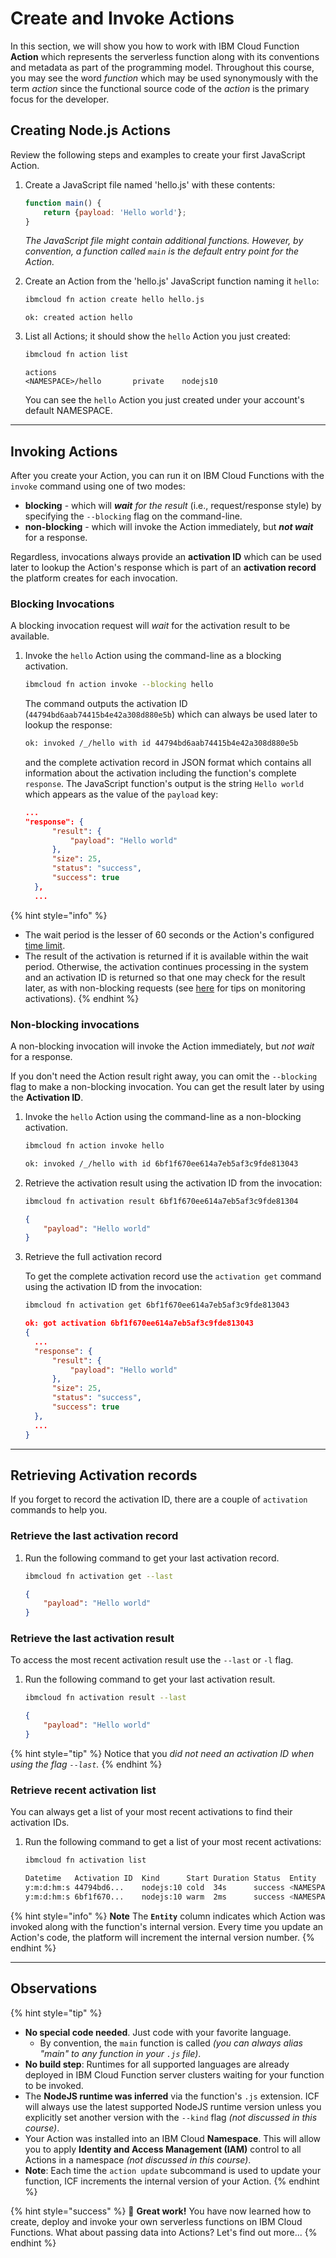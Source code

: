 <!--
#
# Licensed to the Apache Software Foundation (ASF) under one or more
# contributor license agreements.  See the NOTICE file distributed with
# this work for additional information regarding copyright ownership.
# The ASF licenses this file to You under the Apache License, Version 2.0
# (the "License"); you may not use this file except in compliance with
# the License.  You may obtain a copy of the License at
#
#     http://www.apache.org/licenses/LICENSE-2.0
#
# Unless required by applicable law or agreed to in writing, software
# distributed under the License is distributed on an "AS IS" BASIS,
# WITHOUT WARRANTIES OR CONDITIONS OF ANY KIND, either express or implied.
# See the License for the specific language governing permissions and
# limitations under the License.
#
-->

# Create and Invoke Actions

In this section, we will show you how to work with IBM Cloud Function **Action** which represents the serverless function along with its conventions and metadata as part of the programming model.  Throughout this course, you may see the word _function_ which may be used synonymously with the term _action_ since the functional source code of the _action_ is the primary focus for the developer.

## Creating Node.js Actions

Review the following steps and examples to create your first JavaScript Action.

1. Create a JavaScript file named 'hello.js' with these contents:

    ```javascript
    function main() {
        return {payload: 'Hello world'};
    }
    ```

    _The JavaScript file might contain additional functions. However, by convention, a function called `main` is the default entry point for the Action._

2. Create an Action from the 'hello.js' JavaScript function naming it `hello`:

    ```bash
    ibmcloud fn action create hello hello.js
    ```

    ```text
    ok: created action hello
    ```

3. List all Actions; it should show the `hello` Action you just created:

    ```bash
    ibmcloud fn action list
    ```

    ```text
    actions
    <NAMESPACE>/hello       private    nodejs10
    ```

    You can see the `hello` Action you just created under your account's default NAMESPACE.

---

## Invoking Actions

After you create your Action, you can run it on IBM Cloud Functions with the `invoke` command using one of two modes:

- **blocking** - which will _**wait** for the result_ \(i.e., request/response style\) by specifying the `--blocking` flag on the command-line.
- **non-blocking** - which will invoke the Action immediately, but _**not wait**_ for a response.

Regardless, invocations always provide an **activation ID** which can be used later to lookup the Action's response which is part of an **activation record** the platform creates for each invocation.

### **Blocking Invocations**

A blocking invocation request will _wait_ for the activation result to be available.

1. Invoke the `hello` Action using the command-line as a blocking activation.

    ```bash
    ibmcloud fn action invoke --blocking hello
    ```

    The command outputs the activation ID (`44794bd6aab74415b4e42a308d880e5b`) which can always be used later to lookup the response:

    ```bash
    ok: invoked /_/hello with id 44794bd6aab74415b4e42a308d880e5b
    ```

    and the complete activation record in JSON format which contains all information about the activation including the function's complete `response`. The JavaScript function's output is the string `Hello world` which appears as the value of the `payload` key:

    ```json
    ...
    "response": {
          "result": {
              "payload": "Hello world"
          },
          "size": 25,
          "status": "success",
          "success": true
      },
      ...
    ```

{% hint style="info" %}
- The wait period is the lesser of 60 seconds or the Action's configured [time limit](https://github.com/apache/incubator-openwhisk/blob/master/docs/reference.md#per-action-timeout-ms-default-60s).
- The result of the activation is returned if it is available within the wait period. Otherwise, the activation continues processing in the system and an activation ID is returned so that one may check for the result later, as with non-blocking requests \(see [here](https://github.com/apache/incubator-openwhisk/blob/master/docs/actions.md#watching-action-output) for tips on monitoring activations\).
{% endhint %}

### **Non-blocking invocations**

A non-blocking invocation will invoke the Action immediately, but _not wait_ for a response.

If you don't need the Action result right away, you can omit the `--blocking` flag to make a non-blocking invocation. You can get the result later by using the **Activation ID**.

1. Invoke the `hello` Action using the command-line as a non-blocking activation.

    ```bash
    ibmcloud fn action invoke hello
    ```

    ```bash
    ok: invoked /_/hello with id 6bf1f670ee614a7eb5af3c9fde813043
    ```

2. Retrieve the activation result using the activation ID from the invocation:

    ```bash
    ibmcloud fn activation result 6bf1f670ee614a7eb5af3c9fde81304
    ```

    ```json
    {
        "payload": "Hello world"
    }
    ```

3. Retrieve the full activation record

    To get the complete activation record use the `activation get` command using the activation ID from the invocation:

    ```bash
    ibmcloud fn activation get 6bf1f670ee614a7eb5af3c9fde813043
    ```

    ```json
    ok: got activation 6bf1f670ee614a7eb5af3c9fde813043
    {
      ...
      "response": {
          "result": {
              "payload": "Hello world"
          },
          "size": 25,
          "status": "success",
          "success": true
      },
      ...
    }
    ```

---

## Retrieving Activation records

If you forget to record the activation ID, there are a couple of `activation` commands to help you.

### **Retrieve the last activation record**

1. Run the following command to get your last activation record.

    ```bash
    ibmcloud fn activation get --last
    ```

    ```json
    {
        "payload": "Hello world"
    }
    ```

### **Retrieve the last activation result**

To access the most recent activation result use the `--last` or `-l` flag.

1. Run the following command to get your last activation result.

    ```bash
    ibmcloud fn activation result --last
    ```

    ```json
    {
        "payload": "Hello world"
    }
    ```

{% hint style="tip" %}
Notice that you _did not need an activation ID when using the flag `--last`._
{% endhint %}

### **Retrieve recent activation list**

You can always get a list of your most recent activations to find their activation IDs.

1. Run the following command to get a list of your most recent activations:

    ```bash
    ibmcloud fn activation list
    ```

    ```bash
    Datetime   Activation ID  Kind      Start Duration Status  Entity
    y:m:d:hm:s 44794bd6...    nodejs:10 cold  34s      success <NAMESPACE>/hello:0.0.1
    y:m:d:hm:s 6bf1f670...    nodejs:10 warm  2ms      success <NAMESPACE>/hello:0.0.1
    ```

{% hint style="info" %}
**Note** The **`Entity`** column indicates which Action was invoked along with the function's internal version. Every time you update an Action's code, the platform will increment the internal version number.
{% endhint %}

---

## Observations

{% hint style="tip" %}
- **No special code needed**. Just code with your favorite language.
  - By convention, the `main` function is called _(you can always alias "main" to any function in your `.js` file)_.
- **No build step**: Runtimes for all supported languages are already deployed in IBM Cloud Function server clusters waiting for your function to be invoked.
- The **NodeJS runtime was inferred** via the function's `.js` extension. ICF will always use the latest supported NodeJS runtime version unless you explicitly set another version with the `--kind` flag _(not discussed in this course)_.
- Your Action was installed into an IBM Cloud **Namespace**. This will allow you to apply **Identity and Access Management (IAM)** control to all Actions in a namespace _(not discussed in this course)_.
- **Note**: Each time the `action update` subcommand is used to update your function, ICF increments the internal version of your Action.
{% endhint %}

{% hint style="success" %}
🎉 **Great work!** You have now learned how to create, deploy and invoke your own serverless functions on IBM Cloud Functions. What about passing data into Actions? Let's find out more...
{% endhint %}
